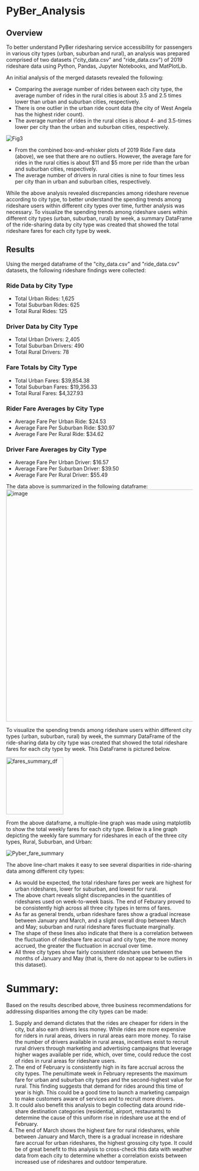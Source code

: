 # PyBer_Analysis

## Overview
To better understand PyBer ridesharing service accessibility for passengers in various city types (urban, suburban and rural), an analysis was prepared comprised of two datasets ("city_data.csv" and "ride_data.csv") of 2019 rideshare data using Python, Pandas, Jupyter Notebooks, and MatPlotLib.

An initial analysis of the merged datasets revealed the following:
- Comparing the average number of rides between each city type, the average number of rides in the rural cities is about 3.5 and 2.5 times lower than urban and suburban cities, respectively.
- There is one outlier in the urban ride count data (the city of West Angela has the highest rider count). 
- The average number of rides in the rural cities is about 4- and 3.5-times lower per city than the urban and suburban cities, respectively.

![Fig3](https://user-images.githubusercontent.com/104729703/178143053-f56c640f-9353-4e27-93ce-7f2098a71ce5.png)

- From the combined box-and-whisker plots of 2019 Ride Fare data (above), we see that there are no outliers. However, the average fare for rides in the rural cities is about $11 and $5 more per ride than the urban and suburban cities, respectively. 
- The average number of drivers in rural cities is nine to four times less per city than in urban and suburban cities, respectively. 

While the above analysis revealed discrepancies among rideshare revenue according to city type, to better understand the spending trends among rideshare users within different city types over time, further analysis was necessary. To visualize the spending trends among rideshare users within different city types (urban, suburban, rural) by week, a summary DataFrame of the ride-sharing data by city type was created that showed the total rideshare fares for each city type by week.

## Results
Using the merged dataframe of the "city_data.csv" and "ride_data.csv" datasets, the following rideshare findings were collected:

### Ride Data by City Type
* Total Urban Rides: 1,625
* Total Suburban Rides: 625
* Total Rural Rides: 125

### Driver Data by City Type
* Total Urban Drivers: 2,405
* Total Suburban Drivers: 490
* Total Rural Drivers: 78

### Fare Totals by City Type
* Total Urban Fares: $39,854.38
* Total Suburban Fares: $19,356.33
* Total Rural Fares: $4,327.93 

### Rider Fare Averages by City Type
* Average Fare Per Urban Ride: $24.53
* Average Fare Per Suburban Ride: $30.97
* Average Fare Per Rural Ride: $34.62

### Driver Fare Averages by City Type
* Average Fare Per Urban Driver: $16.57
* Average Fare Per Suburban Driver: $39.50
* Average Fare Per Rural Driver: $55.49

The data above is summarized in the following dataframe:
<img width="625" alt="image" src="https://user-images.githubusercontent.com/104729703/178146456-9019c594-3f09-43ec-a750-a2a6f64888ca.png">

To visualize the spending trends among rideshare users within different city types (urban, suburban, rural) by week, the summary DataFrame of the ride-sharing data by city type was created that showed the total rideshare fares for each city type by week. This DataFrame is pictured below.

<img width="154" alt="fares_summary_df" src="https://user-images.githubusercontent.com/104729703/178143317-0822110d-987b-4168-80ac-3d79ee08af21.png">

From the above dataframe, a multiple-line graph was made using matplotlib to show the total weekly fares for each city type. Below is a line graph depicting the weekly fare summary for rideshares in each of the three city types, Rural, Suburban, and Urban:

![Pyber_fare_summary](https://user-images.githubusercontent.com/104729703/178145596-ec2b205e-be37-4775-842c-fd968120b358.png)

The above line-chart makes it easy to see several disparities in ride-sharing data among different city types:
* As would be expected, the total rideshare fares per week are highest for urban rideshares, lower for suburban, and lowest for rural.
* The above chart reveals slight discrepancies in the quantities of rideshares used on week-to-week basis. The end of Feburary proved to be consistently high across all three city types in terms of fares.
* As far as general trends, urban rideshare fares show a gradual increase between January and March, and a slight overall drop between March and May; suburban and rural rideshare fares fluctuate marginally. 
* The shape of these lines also indicate that there is a correlation between the fluctuation of rideshare fare accrual and city type; the more money accrued, the greater the fluctuation in accrual over time.
* All three city types show fairly consistent rideshare use between the months of January and May (that is, there do not appear to be outliers in this dataset).

# Summary: 
Based on the results described above, three business recommendations for addressing disparities among the city types can be made:
1. Supply and demand dictates that the rides are cheaper for riders in the city, but also earn drivers less money. While rides are more expensive for riders in rural areas, drivers in rural areas earn more money. To raise the number of drivers available in rural areas, incentives exist to recruit rural drivers through marketing and advertising campaigns that leverage higher wages available per ride, which, over time, could reduce the cost of rides in rural areas for rideshare users.
2. The end of February is consistently high in its fare accrual across the city types. The penultimate week in February represents the maximum fare for urban and suburban city types and the second-highest value for rural. This finding suggests that demand for rides around this time of year is high. This could be a good time to launch a marketing campaign to make customers aware of services and to recruit more drivers. 
3. It could also benefit this analysis to begin collecting data around ride-share destination categories (residential, airport, restaurants) to determine the cause of this uniform rise in rideshare use at the end of February. 
3. The end of March shows the highest fare for rural rideshares, while between January and March, there is a gradual increase in rideshare fare accrual for urban rideshares, the highest grossing city type. It could be of great benefit to this analysis to cross-check this data with weather data from each city to determine whether a correlation exists between increased use of rideshares and outdoor temperature.

